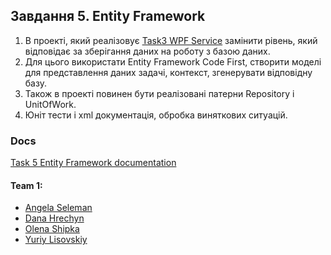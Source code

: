 ## Завдання 5. Entity Framework
1.	В проекті, який реалізовує [Task3 WPF Service](https://github.com/lnupmi11/PofCIS_Team1/tree/task3-wpf-service) замінити рівень, який відповідає за зберігання даних на роботу з базою даних.
2.	Для цього використати Entity Framework Code First, створити моделі для представлення даних задачі, контекст, згенерувати відповідну базу.
3.	Також в проекті повинен бути реалізовані патерни Repository і UnitOfWork.
4.	Юніт тести і xml документація, обробка виняткових ситуацій.

### Docs
[Task 5 Entity Framework documentation](https://lnupmi11.github.io/PofCIS_Team1/task5-entity-framework/index.html)

#### Team 1:
* [Angela Seleman](https://github.com/selemanka)
* [Dana Hrechyn](https://github.com/danahrechyn123)
* [Olena Shipka](https://github.com/oshipka)
* [Yuriy Lisovskiy](https://github.com/YuriyLisovskiy)
